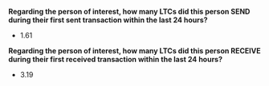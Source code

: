 **Regarding the person of interest, how many LTCs did this person SEND during their first sent transaction within the last 24 hours?**
- 1.61

**Regarding the person of interest, how many LTCs did this person RECEIVE during their first received transaction within the last 24 hours?**
- 3.19